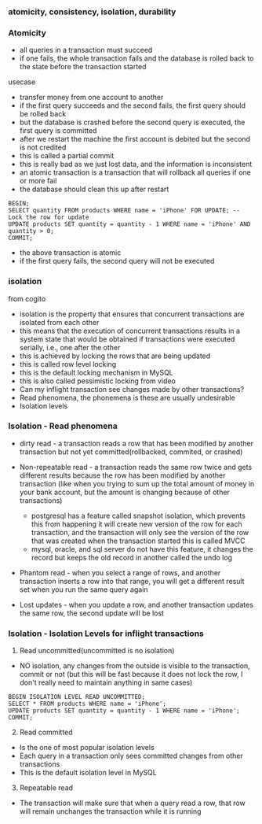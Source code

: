 ### atomicity, consistency, isolation, durability

### Atomicity
- all queries in a transaction must succeed
- if one fails, the whole transaction fails and the database is rolled back to the state before the transaction started

usecase 
- transfer money from one account to another
- if the first query succeeds and the second fails, the first query should be rolled back
- but the database is crashed before the second query is executed, the first query is committed
- after we restart the machine the first account is debited but the second is not credited
- this is called a partial commit
- this is really bad as we just lost data, and the information is inconsistent
- an atomic transaction is a transaction that will rollback all queries if one or more fail
- the database should clean this up after restart
```
BEGIN;
SELECT quantity FROM products WHERE name = 'iPhone' FOR UPDATE; -- Lock the row for update
UPDATE products SET quantity = quantity - 1 WHERE name = 'iPhone' AND quantity > 0;
COMMIT;
```
- the above transaction is atomic
- if the first query fails, the second query will not be executed

### isolation
from cogito
- isolation is the property that ensures that concurrent transactions are isolated from each other
- this means that the execution of concurrent transactions results in a system state that would be obtained if transactions were executed serially, i.e., one after the other
- this is achieved by locking the rows that are being updated
- this is called row level locking
- this is the default locking mechanism in MySQL
- this is also called pessimistic locking
from video
- Can my inflight transaction see changes made by other transactions?
- Read phenomena, the phonemena is these are usually undesirable
- Isolation levels
### Isolation - Read phenomena
- dirty read - a transaction reads a row that has been modified by another transaction but not yet committed(rollbacked, commited, or crashed)

- Non-repeatable read - a transaction reads the same row twice and gets different results because the row has been modified by another transaction (like when you trying to sum up the total amount of money in your bank account, but the amount is changing because of other transactions)

    + postgresql has a feature called snapshot isolation, which prevents this from happening
    it will create new version of the row for each transaction, and the transaction will only see the version of the row that was created when the transaction started
    this is called MVCC
    + mysql, oracle, and sql server do not have this feature, it changes the record but keeps the old record in another called the undo log


- Phantom read - when you select a range of rows, and another transaction inserts a row into that range, you will get a different result set when you run the same query again

- Lost updates - when you update a row, and another transaction updates the same row, the second update will be lost   

### Isolation - Isolation Levels for inflight transactions
1. Read uncommitted(uncommitted is no isolation) 
- NO isolation, any changes from the outside is visible to the transaction, commit or not (but this will be fast because it does not lock the row, I don't really need to maintain anything in same cases)
```
BEGIN ISOLATION LEVEL READ UNCOMMITTED;
SELECT * FROM products WHERE name = 'iPhone';
UPDATE products SET quantity = quantity - 1 WHERE name = 'iPhone';
COMMIT;
```
2. Read committed
- Is the one of most popular isolation levels
- Each query in a transaction only sees committed changes from other transactions
- This is the default isolation level in MySQL

3. Repeatable read
- The transaction will make sure that when a query read a row, that row will remain unchanges the transaction while it is running
